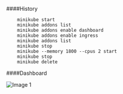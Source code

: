 ####History
```
    minikube start
    minikube addons list
    minikube addons enable dashboard
    minikube addons enable ingress
    minikube addons list
    minikube stop
    minikube --memory 1800 --cpus 2 start
    minikube stop
    minikube delete
```
####Dashboard

![Image 1](https://github.com/mrvaart23/screenshots/blob/main/Screenshot%20from%202021-04-21%2017-24-05.png)
